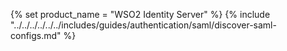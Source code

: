 {% set product_name = "WSO2 Identity Server" %}
{% include "../../../../../../includes/guides/authentication/saml/discover-saml-configs.md" %}
